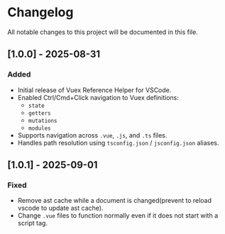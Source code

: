 # Changelog

All notable changes to this project will be documented in this file.

## [1.0.0] - 2025-08-31

### Added

- Initial release of Vuex Reference Helper for VSCode.
- Enabled Ctrl/Cmd+Click navigation to Vuex definitions:
  - `state`
  - `getters`
  - `mutations`
  - `modules`
- Supports navigation across `.vue`, `.js`, and `.ts` files.
- Handles path resolution using `tsconfig.json` / `jsconfig.json` aliases.

## [1.0.1] - 2025-09-01

### Fixed

- Remove ast cache while a document is changed(prevent to reload vscode to update ast cache).
- Change `.vue` files to function normally even if it does not start with a script tag.
